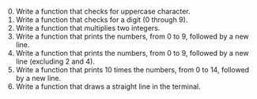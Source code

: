0. Write a function that checks for uppercase character.
1. Write a function that checks for a digit (0 through 9).
2. Write a function that multiplies two integers.
3. Write a function that prints the numbers, from 0 to 9, followed by a new line.
4. Write a function that prints the numbers, from 0 to 9, followed by a new line (excluding 2 and 4).
5. Write a function that prints 10 times the numbers, from 0 to 14, followed by a new line.
6. Write a function that draws a straight line in the terminal.
